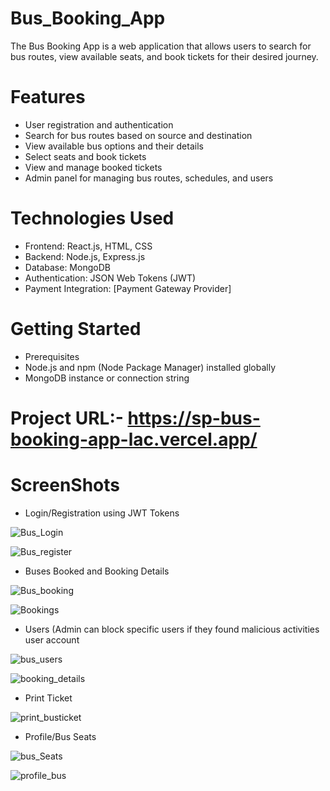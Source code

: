# Bus_Booking_App

The Bus Booking App is a web application that allows users to search for bus routes, view available seats, and book tickets for their desired journey.

# Features

* User registration and authentication
* Search for bus routes based on source and destination
* View available bus options and their details
* Select seats and book tickets
* View and manage booked tickets
* Admin panel for managing bus routes, schedules, and users

# Technologies Used
* Frontend: React.js, HTML, CSS
* Backend: Node.js, Express.js
* Database: MongoDB
* Authentication: JSON Web Tokens (JWT)
* Payment Integration: [Payment Gateway Provider]

# Getting Started
* Prerequisites
* Node.js and npm (Node Package Manager) installed globally
* MongoDB instance or connection string

# Project URL:- https://sp-bus-booking-app-lac.vercel.app/

# ScreenShots

* Login/Registration using JWT Tokens

![Bus_Login](https://github.com/shreyashpanchal/Bus_Booking_App/assets/56510537/9ccadeb4-26fe-46f1-9b6a-d353643822e9)

![Bus_register](https://github.com/shreyashpanchal/Bus_Booking_App/assets/56510537/eb808cc0-541d-42d5-b501-8aa3cf9c49e7)

* Buses Booked and Booking Details

![Bus_booking](https://github.com/shreyashpanchal/Bus_Booking_App/assets/56510537/9a6aaa5f-a0f8-49f1-818f-c6d2512b962c)

![Bookings](https://github.com/shreyashpanchal/Bus_Booking_App/assets/56510537/6489fbf4-3dcb-4c82-8cb5-7d0c526fefcc)

* Users (Admin can block specific users if they found malicious activities user account

![bus_users](https://github.com/shreyashpanchal/Bus_Booking_App/assets/56510537/3207a5e1-3c10-4157-b52d-c49d5587be14)

![booking_details](https://github.com/shreyashpanchal/Bus_Booking_App/assets/56510537/06225a5a-f43e-4f8e-8cc0-03e4fc88a740)

* Print Ticket

![print_busticket](https://github.com/shreyashpanchal/Bus_Booking_App/assets/56510537/2f5f80b4-12ff-44e7-a841-08f19949b7d4)

* Profile/Bus Seats

![bus_Seats](https://github.com/shreyashpanchal/Bus_Booking_App/assets/56510537/0c67eeea-2c33-4d8e-8264-e727b794cf1e)

![profile_bus](https://github.com/shreyashpanchal/Bus_Booking_App/assets/56510537/6f53f60d-3d33-4d91-9322-1af40a33fea7)




